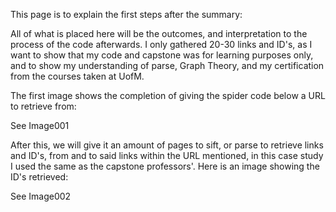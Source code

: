 This page is to explain the first steps after the summary:

All of what is placed here will be the outcomes, and interpretation to the process of the code afterwards.
I only gathered 20-30 links and ID's, as I want to show that my code and capstone was for learning purposes only, and to show my understanding of parse, Graph Theory, and my certification from the courses taken at UofM.

The first image shows the completion of giving the spider code below a URL to retrieve from:

See Image001

After this, we will give it an amount of pages to sift, or parse to retrieve links and ID's, from and to said links within the URL mentioned, in this case study I used the same as the capstone professors'. Here is an image showing the ID's retrieved:  

See Image002
